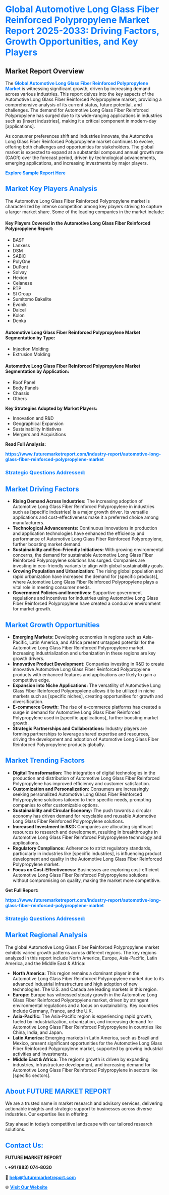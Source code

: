 <h1 style="color: #007BFF;">Global Automotive Long Glass Fiber Reinforced Polypropylene Market Report 2025-2033: Driving Factors, Growth Opportunities, and Key Players</h1>

<section id="overview">
<h2>Market Report Overview</h2>
<p>The <a href="https://www.futuremarketreport.com/industry-report/automotive-long-glass-fiber-reinforced-polypropylene-market" style="color: #007BFF; text-decoration: none;"><strong>Global Automotive Long Glass Fiber Reinforced Polypropylene Market</strong></a> is witnessing significant growth, driven by increasing demand across various industries. This report delves into the key aspects of the Automotive Long Glass Fiber Reinforced Polypropylene market, providing a comprehensive analysis of its current status, future potential, and challenges. The demand for Automotive Long Glass Fiber Reinforced Polypropylene has surged due to its wide-ranging applications in industries such as [insert industries], making it a critical component in modern-day [applications].</p>
<p>As consumer preferences shift and industries innovate, the Automotive Long Glass Fiber Reinforced Polypropylene market continues to evolve, offering both challenges and opportunities for stakeholders. The global market is expected to expand at a substantial compound annual growth rate (CAGR) over the forecast period, driven by technological advancements, emerging applications, and increasing investments by major players.</p>
</section>

<section id="overview">
<p><a href="https://www.futuremarketreport.com/request-sample/reportId=36611" style="color: #007BFF; text-decoration: none;"><strong>Explore Sample Report Here</strong></a></p>
</section>

<section id="key-players">
<h2 style="color: #007BFF;">Market Key Players Analysis</h2>
<p>The Automotive Long Glass Fiber Reinforced Polypropylene market is characterized by intense competition among key players striving to capture a larger market share. Some of the leading companies in the market include:</p>
<h4>Key Players Covered in the Automotive Long Glass Fiber Reinforced Polypropylene Report:</h4>
<ul><li>BASF</li><li>Lanxess</li><li>DSM</li><li>SABIC</li><li>PolyOne</li><li>DuPont</li><li>Solvay</li><li>Hexion</li><li>Celanese</li><li>RTP</li><li>SI Group</li><li>Sumitomo Bakelite</li><li>Evonik</li><li>Daicel</li><li>Kolon</li><li>Denka</li></ul>
<h4>Automotive Long Glass Fiber Reinforced Polypropylene Market Segmentation by Type:</h4>
<ul><li>Injection Molding</li><li>Extrusion Molding</li></ul>

<h4>Automotive Long Glass Fiber Reinforced Polypropylene Market Segmentation by Application:</h4>
<ul><li>Roof Panel</li><li>Body Panels</li><li>Chassis</li><li>Others</li></ul>
<p><strong>Key Strategies Adopted by Market Players:</strong></p>
<ul>
<li>Innovation and R&D</li>
<li>Geographical Expansion</li>
<li>Sustainability Initiatives</li>
<li>Mergers and Acquisitions</li>
</ul>
</section>

<section>
<p><strong>Read Full Analysis: </strong></p><a href="https://www.futuremarketreport.com/industry-report/automotive-long-glass-fiber-reinforced-polypropylene-market" style="color: #007BFF; text-decoration: none;"><strong>https://www.futuremarketreport.com/industry-report/automotive-long-glass-fiber-reinforced-polypropylene-market</strong></a>
<h3 style="color: #007BFF;">Strategic Questions Addressed:</h3>
</section>

<section id="driving-factors">
<h2 style="color: #007BFF;">Market Driving Factors</h2>
<ul>
<li><strong>Rising Demand Across Industries:</strong> The increasing adoption of Automotive Long Glass Fiber Reinforced Polypropylene in industries such as [specific industries] is a major growth driver. Its versatile applications and cost-effectiveness make it a preferred choice among manufacturers.</li>
<li><strong>Technological Advancements:</strong> Continuous innovations in production and application technologies have enhanced the efficiency and performance of Automotive Long Glass Fiber Reinforced Polypropylene, further boosting market demand.</li>
<li><strong>Sustainability and Eco-Friendly Initiatives:</strong> With growing environmental concerns, the demand for sustainable Automotive Long Glass Fiber Reinforced Polypropylene solutions has surged. Companies are investing in eco-friendly variants to align with global sustainability goals.</li>
<li><strong>Growing Population and Urbanization:</strong> The rising global population and rapid urbanization have increased the demand for [specific products], where Automotive Long Glass Fiber Reinforced Polypropylene plays a vital role in meeting consumer needs.</li>
<li><strong>Government Policies and Incentives:</strong> Supportive government regulations and incentives for industries using Automotive Long Glass Fiber Reinforced Polypropylene have created a conducive environment for market growth.</li>
</ul>
</section>

<section id="growth-opportunities">
<h2 style="color: #007BFF;">Market Growth Opportunities</h2>
<ul>
<li><strong>Emerging Markets:</strong> Developing economies in regions such as Asia-Pacific, Latin America, and Africa present untapped potential for the Automotive Long Glass Fiber Reinforced Polypropylene market. Increasing industrialization and urbanization in these regions are key growth drivers.</li>
<li><strong>Innovative Product Development:</strong> Companies investing in R&D to create innovative Automotive Long Glass Fiber Reinforced Polypropylene products with enhanced features and applications are likely to gain a competitive edge.</li>
<li><strong>Expansion into Niche Applications:</strong> The versatility of Automotive Long Glass Fiber Reinforced Polypropylene allows it to be utilized in niche markets such as [specific niches], creating opportunities for growth and diversification.</li>
<li><strong>E-commerce Growth:</strong> The rise of e-commerce platforms has created a surge in demand for Automotive Long Glass Fiber Reinforced Polypropylene used in [specific applications], further boosting market growth.</li>
<li><strong>Strategic Partnerships and Collaborations:</strong> Industry players are forming partnerships to leverage shared expertise and resources, driving the development and adoption of Automotive Long Glass Fiber Reinforced Polypropylene products globally.</li>
</ul>
</section>

<section id="trending-factors">
<h2 style="color: #007BFF;">Market Trending Factors</h2>
<ul>
<li><strong>Digital Transformation:</strong> The integration of digital technologies in the production and distribution of Automotive Long Glass Fiber Reinforced Polypropylene has improved efficiency and customer satisfaction.</li>
<li><strong>Customization and Personalization:</strong> Consumers are increasingly seeking personalized Automotive Long Glass Fiber Reinforced Polypropylene solutions tailored to their specific needs, prompting companies to offer customizable options.</li>
<li><strong>Sustainability and Circular Economy:</strong> The push towards a circular economy has driven demand for recyclable and reusable Automotive Long Glass Fiber Reinforced Polypropylene solutions.</li>
<li><strong>Increased Investment in R&D:</strong> Companies are allocating significant resources to research and development, resulting in breakthroughs in Automotive Long Glass Fiber Reinforced Polypropylene technology and applications.</li>
<li><strong>Regulatory Compliance:</strong> Adherence to strict regulatory standards, particularly in industries like [specific industries], is influencing product development and quality in the Automotive Long Glass Fiber Reinforced Polypropylene market.</li>
<li><strong>Focus on Cost-Effectiveness:</strong> Businesses are exploring cost-efficient Automotive Long Glass Fiber Reinforced Polypropylene solutions without compromising on quality, making the market more competitive.</li>
</ul>
</section>

<section>
<p><strong>Get Full Report: </strong></p><a href="https://www.futuremarketreport.com/industry-report/automotive-long-glass-fiber-reinforced-polypropylene-market" style="color: #007BFF; text-decoration: none;"><strong>https://www.futuremarketreport.com/industry-report/automotive-long-glass-fiber-reinforced-polypropylene-market</strong></a>
<h3 style="color: #007BFF;">Strategic Questions Addressed:</h3>
</section>


<section id="regional-analysis">
<h2 style="color: #007BFF;">Market Regional Analysis</h2>
<p>The global Automotive Long Glass Fiber Reinforced Polypropylene market exhibits varied growth patterns across different regions. The key regions analyzed in this report include North America, Europe, Asia-Pacific, Latin America, and the Middle East & Africa:</p>
<ul>
<li><strong>North America:</strong> This region remains a dominant player in the Automotive Long Glass Fiber Reinforced Polypropylene market due to its advanced industrial infrastructure and high adoption of new technologies. The U.S. and Canada are leading markets in this region.</li>
<li><strong>Europe:</strong> Europe has witnessed steady growth in the Automotive Long Glass Fiber Reinforced Polypropylene market, driven by stringent environmental regulations and a focus on sustainability. Key countries include Germany, France, and the U.K.</li>
<li><strong>Asia-Pacific:</strong> The Asia-Pacific region is experiencing rapid growth, fueled by industrialization, urbanization, and increasing demand for Automotive Long Glass Fiber Reinforced Polypropylene in countries like China, India, and Japan.</li>
<li><strong>Latin America:</strong> Emerging markets in Latin America, such as Brazil and Mexico, present significant opportunities for the Automotive Long Glass Fiber Reinforced Polypropylene market, supported by growing industrial activities and investments.</li>
<li><strong>Middle East & Africa:</strong> The region’s growth is driven by expanding industries, infrastructure development, and increasing demand for Automotive Long Glass Fiber Reinforced Polypropylene in sectors like [specific sectors].</li>
</ul>
</section>

<footer>
<h2 style="color: #007BFF;">About FUTURE MARKET REPORT</h2>
<p>We are a trusted name in market research and advisory services, delivering actionable insights and strategic support to businesses across diverse industries. Our expertise lies in offering:</p>

<p>Stay ahead in today’s competitive landscape with our tailored research solutions.</p>

<h2 style="color: #007BFF;">Contact Us:</h2>
<p><strong>FUTURE MARKET REPORT</strong></p>
<p>📞 <strong>+91 (883) 074-8030</strong></p>
<p>📧 <strong><a href="mailto:help@futuremarketreport.com" style="color: #007BFF;">help@futuremarketreport.com</a></strong></p>
<p>🌐 <strong><a href="https://www.futuremarketreport.com/" style="color: #007BFF;">Visit Our Website</a></strong></p>
</footer>